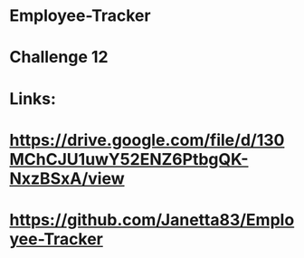 # Employee-Tracker
# Challenge 12

# Links:
# https://drive.google.com/file/d/130MChCJU1uwY52ENZ6PtbgQK-NxzBSxA/view
# https://github.com/Janetta83/Employee-Tracker
